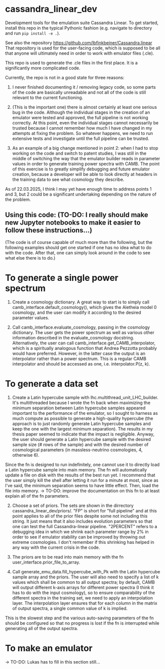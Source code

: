 # cassandra_linear_dev
 Development tools for the emulation suite Cassandra Linear. To get started, install this repo in the typical Pythonic fashion (e.g. navigate to directory and run `pip install -e .`).

See also the repository https://github.com/lbfinkbeiner/Cassandra.linear
That repository is used for the user-facing code, which is supposed to be all that anyone will ultimately need in order to work with emulator files (.cle).

This repo is used to generate the .cle files in the first place. It is a significantly more complicated code.

Currently, the repo is not in a good state for three reasons:
1. I never finished documenting it / removing legacy code, so some parts of the code are basically unreadable and not all of the code is still relevant to the current functioning.

2. (This is the important one) there is almost certainly at least one serious bug in the code. Although the individual stages in the creation of an emulator were tested and approved, the full pipeline is not working correctly. At this point, even the individual stages cannot necessarily be trusted because I cannot remember how much I have changed in my attempts at fixing the problem. So whatever happens, we need to run extensive tests and investigate until the full pipeline can be trusted.

3. As an example of a big change mentioned in point 2: when I had to stop working on the code and switch to patent studies, I was still in the middle of switching the way that the emulator builder reads in parameter values in order to generate training power spectra with CAMB. The point of this exercise is to greatly simplify debugging and future emulator creation, because a developer will be able to look directly at headers in the training data to see what cosmology they describe.

As of 22.03.2025, I think I may yet have enough time to address points 1 and 3, but 2 could be a significant undertaking depending on the nature of the problem.

## Using this code: (TO-DO: I really should make new Jupyter notebooks to make it easier to follow these instructions...)

(The code is of course capable of much more than the following, but the following examples should get one started if one has no idea what to do with the code. After that, one can simply look around in the code to see what else there is to do.)

# To generate a single power spectrum

1. Create a cosmology dictionary. A great way to start is to simply call camb_interface.default_cosmology(), which gives the Aletheia model 0 cosmology, and the user can modify it according to the desired parameter values.

2. Call camb_interface.evaluate_cosmology, passing in the cosmology dictionary. The user gets the power spectrum as well as various other information described in the evaluate_cosmology docstring. Alternatively, the user can call camb_interface.get_CAMB_interpolator, which is a spiritually analogous function that Andrea Pezzotta probably would have preferred. However, in the latter case the output is an interpolator rather than a power spectrum. This is a regular CAMB interpolator and should be accessed as one, i.e. interpolator.P(z, k).

# To generate a data set

1. Create a Latin hypercube sample with lhc.multithread_unit_LHC_builder. It's multithreaded because I wrote the fn back when maximizing the minimum separation between Latin hypercube samples appeared important to the performance of the emulator, so I sought to harness as much compute as possible to generate a high-quality hypercube (the approach is to just randomly generate Latin hypercube samples and keep the one with the largest minimum separation). The results in my thesis paper seemed to indicate that the impact is negligible. Anyway, the user should generate a Latin hypercube sample with the desired sample size (# rows of the sample) and with the desired number of cosmological parameters (in massless-neutrino cosmologies, 4, otherwise 6).

Since the fn is designed to run indefinitely, one cannot use it to directly load a Latin hypercube sample into main memory. The fn will automatically update a file on disk with the results of the best run yet. I recommend that the user simply kill the shell after letting it run for a minute at most, since as I've said, the minimum separation seems to have little effect. Then, load the file into memory.
-> TO-DO: improve the documentation on this fn to at least explain all of the fn parameters.

2. Choose a set of priors. The sets are shown in the dirrectory cassandra_linear_dev/priors/. "FP" is short for "full pipeline" and at this point applies to all of the prior files despite some not including this string. It just means that it also includes evolution parameters so that one can test the full Cassandra-linear pipeline. "2PERCENT" refers to a debugging idea in which we shrink each parameter range by 2% in order to see if emulator stability can be improved by throwing out extreme cosmologies. I don't remember if this shrinking has helped in any way with the current crisis in the code.

3. The priors are to be read into main memory with the fn user_interface.prior_file_to_array.

4. Call generate_emu_data.fill_hypercube_with_Pk with the Latin hypercube sample array and the priors. The user will also need to specify a list of k values which shall be common to all output spectra; by default, CAMB will output different k-axis arrays for different power spectra (I think it has to do with the input cosmology), so to ensure comparability of the different spectra in the training set, we need to apply an interpolation layer. The interpolation layer ensures that for each column in the matrix of output spectra, a single common value of k is implied.

This is the slowest step and the various auto-saving parameters of the fn should be configured so that no progress is lost if the fn is interrupted while generating all of the output spectra.

# To make an emulator
-> TO-DO: Lukas has to fill in this section still...
